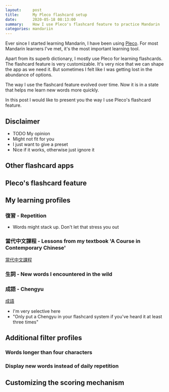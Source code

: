 ```yaml
---
layout:     post
title:      My Pleco flashcard setup
date:       2020-05-18 08:13:00
summary:    How I use Pleco's flashcard feature to practice Mandarin
categories: mandariin
---
```


Ever since I started learning Mandarin, I have been using [Pleco](www.pleco.com). 
For most Mandarin learners I've met, it's the most important learning tool. 

Apart from its superb dictionary, I mostly use Pleco for learning flashcards.  
The flashcard feature is very customizable. 
It's very nice that we can shape the app as we need it.
But sometimes I felt like I was getting lost in the abundance of options. 

The way I use the flashcard feature evolved over time. 
Now it is in a state that helps me learn new words more quickly. 



In this post I would like to present you the way I use Pleco's flashcard feature.

## Disclaimer
- TODO My opinion
- Might not fit for you
- I just want to give a preset
- Nice if it works, otherwise just ignore it

## Other flashcard apps
[](https://www.ankiapp.com/)

## Pleco's flashcard feature


## My learning profiles

### 復習 - Repetition
- Words might stack up. Don't let that stress you out

### 當代中文課程 - Lessons from my textbook 'A Course in Contemporary Chinese'
[當代中文課程](https://mtc.ntnu.edu.tw/eng/book/A_Course_in_Contemporary_Chinese.html)

### 生詞 - New words I encountered in the wild

### 成語 - Chengyu
[成語](https://en.wikipedia.org/wiki/Chengyu)
- I'm very selective here
- "Only put a Chengyu in your flashcard system if you've heard it at least three times"

## Additional filter profiles

### Words longer than four characters
### Display new words instead of daily repetition

## Customizing the scoring mechanism

